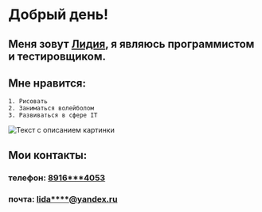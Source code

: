 # **Добрый день!**
## Меня зовут <u>Лидия</u>,  я являюсь программистом и тестировщиком.

## Мне нравится:
    1. Рисовать 
    2. Заниматься волейболом 
    3. Развиваться в сфере IT
    
![Текст с описанием картинки](https://i.pinimg.com/originals/d1/1e/fe/d11efebd140593d6cdcd3f10fcee56b1.jpg)

## **Мои контакты:**
### телефон: <u>8916***4053</u>
### почта: <u>lida****@yandex.ru</u>
